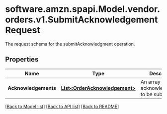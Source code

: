 # software.amzn.spapi.Model.vendor.orders.v1.SubmitAcknowledgementRequest
The request schema for the submitAcknowledgment operation.

## Properties

Name | Type | Description | Notes
------------ | ------------- | ------------- | -------------
**Acknowledgements** | [**List&lt;OrderAcknowledgement&gt;**](OrderAcknowledgement.md) | An array of order acknowledgements to be submitted. | [optional] 

[[Back to Model list]](../README.md#documentation-for-models) [[Back to API list]](../README.md#documentation-for-api-endpoints) [[Back to README]](../README.md)

